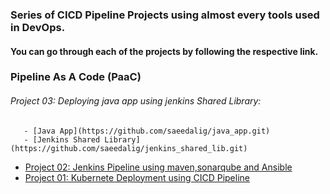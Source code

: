 ### Series of CICD Pipeline Projects using almost every tools used in DevOps.

#### You can go through each of the projects by following the respective link.

### Pipeline As A Code (PaaC)

 ###### Project 03: Deploying java app using jenkins Shared Library:
       - [Java App](https://github.com/saeedalig/java_app.git)
       - [Jenkins Shared Library](https://github.com/saeedalig/jenkins_shared_lib.git)
- [Project 02: Jenkins Pipeline using maven,sonarqube and Ansible](https://github.com/saeedalig/Jenkins-Pipeline-using-maven-sonarqube-and-ansible.git)
- [Project 01: Kubernete Deployment using CICD Pipeline](https://github.com/saeedalig/Kubernetes-Deployment-using-CICD-Pipeline.git)
